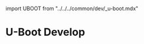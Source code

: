 import UBOOT from "../../../common/dev/\_u-boot.mdx"

# U-Boot Develop

<UBOOT model="Radxa ROCK 3C" profile="latest" product="rock-3c"/>
